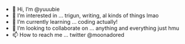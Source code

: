 - 👋 Hi, I’m @yuuubie
- 👀 I’m interested in ... trigun, writing, al kinds of things lmao
- 🌱 I’m currently learning ... coding actually!
- 💞️ I’m looking to collaborate on ... anything and everything just hmu
- 📫 How to reach me ... twitter @moonadored 

<!---
yuuubie/yuuubie is a ✨ special ✨ repository because its `README.md` (this file) appears on your GitHub profile.
You can click the Preview link to take a look at your changes.
--->
